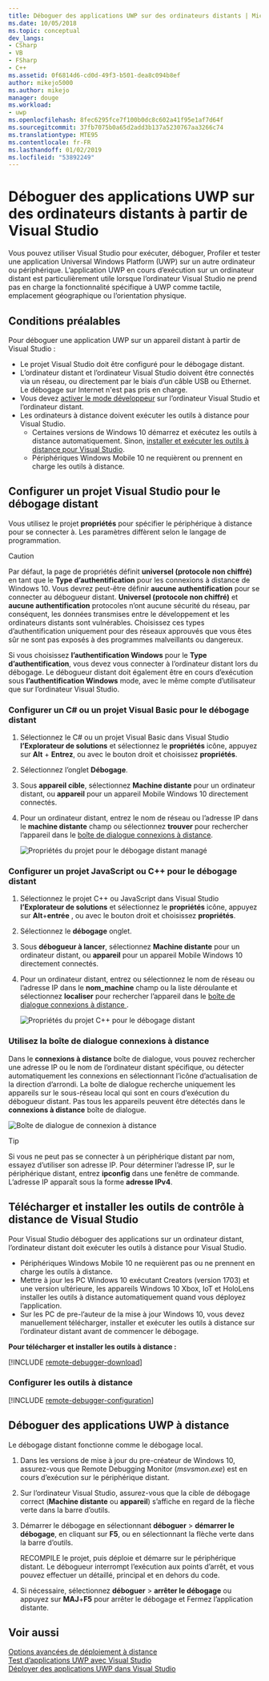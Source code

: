 ```yaml
---
title: Déboguer des applications UWP sur des ordinateurs distants | Microsoft Docs
ms.date: 10/05/2018
ms.topic: conceptual
dev_langs:
- CSharp
- VB
- FSharp
- C++
ms.assetid: 0f6814d6-cd0d-49f3-b501-dea8c094b8ef
author: mikejo5000
ms.author: mikejo
manager: douge
ms.workload:
- uwp
ms.openlocfilehash: 8fec6295fce7f100b0dc8c602a41f95e1af7d64f
ms.sourcegitcommit: 37fb7075b0a65d2add3b137a5230767aa3266c74
ms.translationtype: MTE95
ms.contentlocale: fr-FR
ms.lasthandoff: 01/02/2019
ms.locfileid: "53892249"
---
```

# <a name="debug-uwp-apps-on-remote-machines-from-visual-studio"></a>Déboguer des applications UWP sur des ordinateurs distants à partir de Visual Studio
  
Vous pouvez utiliser Visual Studio pour exécuter, déboguer, Profiler et tester une application Universal Windows Platform (UWP) sur un autre ordinateur ou périphérique. L’application UWP en cours d’exécution sur un ordinateur distant est particulièrement utile lorsque l’ordinateur Visual Studio ne prend pas en charge la fonctionnalité spécifique à UWP comme tactile, emplacement géographique ou l’orientation physique. 

##  <a name="BKMK_Prerequisites"></a> Conditions préalables  

Pour déboguer une application UWP sur un appareil distant à partir de Visual Studio :  
  
- Le projet Visual Studio doit être configuré pour le débogage distant.
- L’ordinateur distant et l’ordinateur Visual Studio doivent être connectés via un réseau, ou directement par le biais d’un câble USB ou Ethernet. Le débogage sur Internet n'est pas pris en charge.  
- Vous devez [activer le mode développeur](/windows/uwp/get-started/enable-your-device-for-development) sur l’ordinateur Visual Studio et l’ordinateur distant. 
- Les ordinateurs à distance doivent exécuter les outils à distance pour Visual Studio. 
  - Certaines versions de Windows 10 démarrez et exécutez les outils à distance automatiquement. Sinon, [installer et exécuter les outils à distance pour Visual Studio](#BKMK_download).
  - Périphériques Windows Mobile 10 ne requièrent ou prennent en charge les outils à distance. 

##  <a name="BKMK_ConnectVS"></a> Configurer un projet Visual Studio pour le débogage distant
<a name="BKMK_DirectConnect"></a> Vous utilisez le projet **propriétés** pour spécifier le périphérique à distance pour se connecter à. Les paramètres diffèrent selon le langage de programmation. 

> [!CAUTION]
> Par défaut, la page de propriétés définit **universel (protocole non chiffré)** en tant que le **Type d’authentification** pour les connexions à distance de Windows 10. Vous devrez peut-être définir **aucune authentification** pour se connecter au débogueur distant. **Universel (protocole non chiffré)** et **aucune authentification** protocoles n’ont aucune sécurité du réseau, par conséquent, les données transmises entre le développement et les ordinateurs distants sont vulnérables. Choisissez ces types d’authentification uniquement pour des réseaux approuvés que vous êtes sûr ne sont pas exposés à des programmes malveillants ou dangereux. 
>
>Si vous choisissez **l’authentification Windows** pour le **Type d’authentification**, vous devez vous connecter à l’ordinateur distant lors du débogage. Le débogueur distant doit également être en cours d’exécution sous **l’authentification Windows** mode, avec le même compte d’utilisateur que sur l’ordinateur Visual Studio.

###  <a name="BKMK_Choosing_the_remote_device_for_C__and_Visual_Basic_projects"></a> Configurer un C# ou un projet Visual Basic pour le débogage distant  

1. Sélectionnez le C# ou un projet Visual Basic dans Visual Studio **l’Explorateur de solutions** et sélectionnez le **propriétés** icône, appuyez sur **Alt** +  **Entrez**, ou avec le bouton droit et choisissez **propriétés**.
  
1.  Sélectionnez l’onglet **Débogage**.  
  
1.  Sous **appareil cible**, sélectionnez **Machine distante** pour un ordinateur distant, ou **appareil** pour un appareil Mobile Windows 10 directement connectés.  
  
1.  Pour un ordinateur distant, entrez le nom de réseau ou l’adresse IP dans le **machine distante** champ ou sélectionnez **trouver** pour rechercher l’appareil dans le [boîte de dialogue connexions à distance](#remote-connections). 
    
    ![Propriétés du projet pour le débogage distant managé](../debugger/media/vsrun_managed_projprop_remote.png "Managed Debug des propriétés de projet")  
    
###  <a name="BKMK_Choosing_the_remote_device_for_JavaScript_and_C___projects"></a> Configurer un projet JavaScript ou C++ pour le débogage distant   
  
1.  Sélectionnez le projet C++ ou JavaScript dans Visual Studio **l’Explorateur de solutions** et sélectionnez le **propriétés** icône, appuyez sur **Alt**+**entrée** , ou avec le bouton droit et choisissez **propriétés**.
  
1.  Sélectionnez le **débogage** onglet.  
  
3.  Sous **débogueur à lancer**, sélectionnez **Machine distante** pour un ordinateur distant, ou **appareil** pour un appareil Mobile Windows 10 directement connectés. 
  
1.  Pour un ordinateur distant, entrez ou sélectionnez le nom de réseau ou l’adresse IP dans le **nom_machine** champ ou la liste déroulante et sélectionnez **localiser** pour rechercher l’appareil dans le [boîte de dialogue connexions à distance ](#remote-connections). 

    ![Propriétés du projet C++ pour le débogage distant](../debugger/media/vsrun_cpp_projprop_remote.png "propriétés du projet de débogage C++")
    
### <a name="remote-connections"></a> Utilisez la boîte de dialogue connexions à distance

Dans le **connexions à distance** boîte de dialogue, vous pouvez rechercher une adresse IP ou le nom de l’ordinateur distant spécifique, ou détecter automatiquement les connexions en sélectionnant l’icône d’actualisation de la direction d’arrondi. La boîte de dialogue recherche uniquement les appareils sur le sous-réseau local qui sont en cours d’exécution du débogueur distant. Pas tous les appareils peuvent être détectés dans le **connexions à distance** boîte de dialogue. 

 ![Boîte de dialogue de connexion à distance](../debugger/media/vsrun_selectremotedebuggerdlg.png "boîte de dialogue connexions à distance")  

>[!TIP]
>Si vous ne peut pas se connecter à un périphérique distant par nom, essayez d’utiliser son adresse IP. Pour déterminer l’adresse IP, sur le périphérique distant, entrez **ipconfig** dans une fenêtre de commande. L’adresse IP apparaît sous la forme **adresse IPv4**.  
    
## <a name="BKMK_download"></a> Télécharger et installer les outils de contrôle à distance de Visual Studio

Pour Visual Studio déboguer des applications sur un ordinateur distant, l’ordinateur distant doit exécuter les outils à distance pour Visual Studio. 

- Périphériques Windows Mobile 10 ne requièrent pas ou ne prennent en charge les outils à distance. 
- Mettre à jour les PC Windows 10 exécutant Creators (version 1703) et une version ultérieure, les appareils Windows 10 Xbox, IoT et HoloLens installer les outils à distance automatiquement quand vous déployez l’application. 
- Sur les PC de pre-l’auteur de la mise à jour Windows 10, vous devez manuellement télécharger, installer et exécuter les outils à distance sur l’ordinateur distant avant de commencer le débogage.

**Pour télécharger et installer les outils à distance :**

[!INCLUDE [remote-debugger-download](../debugger/includes/remote-debugger-download.md)]
  
### <a name="BKMK_setup"></a> Configurer les outils à distance

[!INCLUDE [remote-debugger-configuration](../debugger/includes/remote-debugger-configuration.md)]  
  
##  <a name="BKMK_RunRemoteDebug"></a> Déboguer des applications UWP à distance 

Le débogage distant fonctionne comme le débogage local. 

1. Dans les versions de mise à jour du pre-créateur de Windows 10, assurez-vous que Remote Debugging Monitor (*msvsmon.exe*) est en cours d’exécution sur le périphérique distant.  
   
1. Sur l’ordinateur Visual Studio, assurez-vous que la cible de débogage correct (**Machine distante** ou **appareil**) s’affiche en regard de la flèche verte dans la barre d’outils. 
   
1. Démarrer le débogage en sélectionnant **déboguer** > **démarrer le débogage**, en cliquant sur **F5**, ou en sélectionnant la flèche verte dans la barre d’outils. 
   
   RECOMPILE le projet, puis déploie et démarre sur le périphérique distant. Le débogueur interrompt l’exécution aux points d’arrêt, et vous pouvez effectuer un détaillé, principal et en dehors du code. 
   
1. Si nécessaire, sélectionnez **déboguer** > **arrêter le débogage** ou appuyez sur **MAJ**+**F5** pour arrêter le débogage et Fermez l’application distante.
  
## <a name="see-also"></a>Voir aussi  
 [Options avancées de déploiement à distance](/windows/uwp/debug-test-perf/deploying-and-debugging-uwp-apps#advanced-remote-deployment-options)  
 [Test d’applications UWP avec Visual Studio](/visualstudio/test/create-and-run-unit-tests-for-a-store-app-in-visual-studio/)   
 [Déployer des applications UWP dans Visual Studio](debugging-windows-store-and-windows-universal-apps.md)
